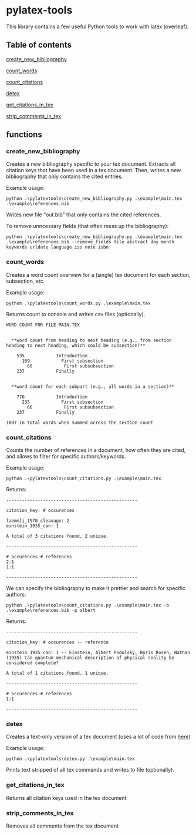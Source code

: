 # pylatex-tools

This library contains a few useful Python tools to work with latex (overleaf).

## Table of contents

[create_new_bibliography](#create_new_bibliography)

[count_words](#count_words)

[count_citations](#count_citations)

[detex](#detex)

[get_citations_in_tex](#get_citations_in_tex)

[strip_comments_in_tex](#strip_comments_in_tex)


## functions

### <a name="create_new_bibliography"></a> create_new_bibliography

Creates a new bibliography specific to your tex document. Extracts all citation keys that have been used in a tex document. Then, writes a new bibliography that only contains the cited entries.

Example usage:
```
python .\pylatextools\create_new_bibliography.py .\example\main.tex .\example\references.bib
```

Writes new file "out.bib" that only contains the cited references.


To remove unncessary fields (that often mess up the bibliography):
```
python .\pylatextools\create_new_bibliography.py .\example\main.tex .\example\references.bib --remove_fields file abstract day month keywords urldate language iss note isbn
```

### <a name="count_words"></a> count_words

Creates a word count overview for a (single) tex document for each section, subsection, etc.

Example usage:
```
python .\pylatextools\count_words.py .\example\main.tex
```

Returns count to console and writes csv files (optionally).
```
WORD COUNT FOR FILE MAIN.TEX


  **word count from heading to next heading (e.g., from section heading to next heading, which could be subsection)**

    535            Introduction
      169            First subsection
        66            First subsubsection
    237            Finally


  **word count for each subpart (e.g., all words in a section)**

    770            Introduction
      235            First subsection
        66            First subsubsection
    237            Finally

1007 in total words when summed across the section count
```

### <a name="count_citations"></a> count_citations

Counts the number of references in a document, how often they are cited, and allows to filter for specific authors/keywords.

Example usage:
```
python .\pylatextools\count_citations.py .\example\main.tex
```

Returns:
```
--------------------------------------------------

citation_key: # occurences

laemmli_1970_cleavage: 2
einstein_1935_can: 1

A total of 3 citations found, 2 unique.

--------------------------------------------------

# occurences:# references
2:1
1:1

--------------------------------------------------
```

We can specify the bibliography to make it prettier and search for specific authors:
```
python .\pylatextools\count_citations.py .\example\main.tex -b .\example\references.bib -p albert
```
Returns:
```
--------------------------------------------------

citation_key: # occurences -- reference

einstein_1935_can: 1 -- Einstein, Albert Podolsky, Boris Rosen, Nathan (1935) Can quantum-mechanical description of physical reality be considered complete?

A total of 1 citations found, 1 unique.

--------------------------------------------------

# occurences:# references
1:1

--------------------------------------------------
```

### <a name="detex"></a> detex

Creates a text-only version of a tex document (uses a lot of code from [here](http://www.gilles-bertrand.com/2012/11/a-simple-detex-function-in-python.html))

Example usage:
```
python .\pylatextools\detex.py .\example\main.tex
```

Prints text stripped of all tex commands and writes to file (optionally).

### <a name="get_citations_in_tex"></a> get_citations_in_tex
Returns all citation keys used in the tex document

### <a name="strip_comments_in_tex"></a> strip_comments_in_tex
Removes all comments from the tex document
